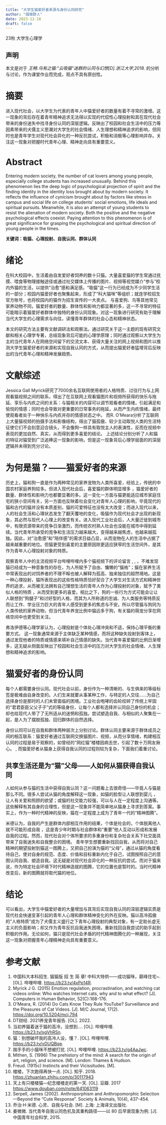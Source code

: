 ```yaml
---
title: "大学生猫爱好者来源与身份认同研究"
author: "烟墩野人"
date: 2023-12-18
draft: false
---
```

23秋 大学生心理学
## 声明
本文是对于 *王畅.乌有之猫:"云吸猫"迷群的认同与幻想[D].浙江大学,2018.* 的分析与讨论，作为课堂作业而完成，观点不具有原创性。

# 摘要
进入现代社会，以大学生为代表的青年人中猫爱好者的数量有着不寻常的激增。这一现象的背后存在着青年精神追求无法得以实现的代偿性心理投射和其在现代社会带来的身份迷失中找寻身份认同的深层逻辑。反映出了校园和社会生活中的压力等因素带来的犬儒主义思潮对大学生的社会情绪、人生理想和精神追求的影响，但同时也是青年学生对现代社会异化的一种反抗尝试，积极和消极等心理影响并存。关注这一现象对把握时代青年心理、精神走向具有重要意义。

# Abstract
Entering modern society, the number of cat lovers among young people, especially college students has increased unusually. Behind this phenomenon lies the deep logic of psychological projection of spirit and the finding identity in the identity loss brought about by modern society. It reflects the influence of cynicism brought about by factors like stress in campus and social life on college students' social emotions, life ideals and spiritual pursuits. Meanwhile, it is also an attempt of young students to resist the alienation of modern society. Both the positive and the negative psychological effects coexist. Paying attention to this phenomenon is of great significance for grasping the psychological and spiritual direction of young people in the times.

**关键词：吸猫、心理投射、自我认同、群体认同**

# 绪论
在科大校园中，生活着由自发爱好者饲养的数十只猫。大量喜爱猫的学生常通过抚摸、喂食等物理接触途径或通过社交媒体上传播的图片、视频等视觉媒介“参与”校内外猫的生活，以提供“治愈”感和满足感。“吸猫”这一行为已经成为不少同学生活的一部分；校园内猫爱好者也聚集起来，形成了“科大猫咪”等组织；就连学校招生官方账号，也将校园内的猫作为招生宣传的一大卖点。 与喜爱狗、鸟等其他常见家养动物不同，猫爱好者的数量、群体性和影响力都显著的多，这一不寻常的特征可能暗示着猫爱好者群体中独特的身份认同现象。对这一现象进行研究有助于理解当代大学生的心理需求与向往，读懂青年群体的社会心态和精神状态。  

本文的研究方法主要有文献调研法和观察法。通过研究关于这一主题的现有研究文献和相关心理学专著，总结现象背后可能的心理学原理；同时通过观察以大学生为主的当代青年人在网络空间留下的交流文本、获得大量关注的网上视频和图片以推测大学生猫爱好者的来源和实现自我认同的方式，从而提出猫爱好者猛增背后反映出的当代青年心理和精神发展趋势。

# 文献综述
Jessica Gall Myrick研究了7000余名互联网使用者的人格特质、过往行为与上网观看猫视频之间的联系，得出了在互联网上观看猫图片和视频所获得的快乐与拖延、享乐与内疚之间的关系：与猫相关的内容可以调节观看者的情绪，引起满足和愉悦的情感；同时也会导致对更重要的日常事务的拖延，从而产生内疚情绪，最终使观看者处于一种快乐与内疚并存的情感状态之中。 而R. O’Meara分析了互联网上大量猫视频的拍摄手法和影像结构，得出了猫孤傲、较少主动取悦人类的生活特征使它们不会刻意迎合镜头，不会像狗一样具有取悦主人的表演性，反而在视频中表现的更加自然、真实，从而得到更多喜爱的结论。 上述结论分别分析了人和猫的特征对猫受到广泛追捧这一现象的影响，但是这一现象背后心理学层面的的深层逻辑并未得到充分讨论。

# 为何是猫？——猫爱好者的来源
历史上，猫和狗一直是作为两种常见的家养宠物为人类所喜爱，经验上，传统的中国农村家庭养狗较多。但进入现代社会后，喜爱猫的群体明显增多 ，猫爱好者的数量、群体性和影响力也都要显著的多。这一变化一方面与猫更能适应城市家庭住宅的狭小空间有关，另一方面也反映着社会变化对青年人心理的影响，毕竟现代的猫和古代的猫并没有本质差别，猫的可爱特征也没有太大改变；而进入现代以来，人的社会生活和心理状态发生了翻天覆地的变化，吸猫作为现代社会才出现的新现象，其必然与现代人心理上的改变有关。进入现代工业社会后，人大量迁徙到城市中，有限资源带来的竞争日渐激烈，而传统农村熟人社会也没能在城市中得到延续。当代青年所承受的竞争和生活压力越来越大，变得越来越焦虑，也越来越孤独。因此，对”治愈感”和”陪伴感”的需求日益凸显，从而宠物在人的生活中占据了越来越重要的地位。但猫更受到喜爱的主要原因除更适应狭窄的生活空间外，是其作为青年人心理投射对象的特质。  

观察青年人中的主流视频平台哔哩哔哩内多个猫视频下的评论留言 , , ，不难发现猫已经成为一种意象性的存在，为人所赋予了自由、慵懒的“猫格”；猫在家养生活中常表现出的对饲养者的不理不睬也被人解释为孤高、独来独往的超然境地。这是一种心理投射，猫所表现出的这些性格特质恰好契合了大学生对生活方式和精神世界的追求，从而被无法拥有自己理想生活的青年人作为心理投射的对象，赋予了类似人格的特质 ，从而受到更多的喜爱。相比之下，狗的一些行为方式可能会让让人联想到“狗腿子”和讨好型的人格，而其为人所称道的忠诚、为人类服务等特质反而让工作、学业压力巨大的青年人感受到更多的焦虑与不安。所以尽管猫与狗同为人类传统的家养动物，但当代青年养宠比例中猫远多于狗，有关猫的萌宠分享在网络空间中也更受到关注。
  
弗洛伊德等心理学家认为，心理投射是个体处心理冲突和不适，保持心理平衡的重要方式。 这一现象通常来源于主体缺乏某种情感，而将这种缺失投射到客体上，通过发现他者的特质或情感来填补自己情感的缺失。当代青年喜爱猫的比例日渐增多，这无疑从侧面反映出了校园和社会生活中的压力对大学生的社会情绪、人生理想和精神追求的影响。

# 猫爱好者的身份认同
每个人都需要身份认同。现代社会以前，身份作为一种清晰的、与生俱来的等级标签是极难由自身改变的。人们生来就要从事某种工作，与特定的人交往……为自己选择身份是那时的人们未曾面临的困境。工业社会咆哮的齿轮绞碎了传统上牢固的“君君臣臣父父子子”式的等级身份，让每个人都有选择并认同自己身份的机会；却也给现代人带了了无所适从的迷惘和孤独。尝试塑造自我、与相似的人聚集在一起，是人为了摆脱孤独、回归群体的自然选择。  

身份认同可以在自我和群体两种层次上分别讨论。群体认同主要来源于群体成员之间的相互联系：猫爱好者通过互联网交换猫图片、视频，从而分享情绪，构建相互认同的过程是易于观察的，如曾经的”网红猫”楼楼因病去世，引起了数十万网友揪心。 , 而猫爱好者从猫身上获得自我认同的过程则较为复杂，下面我们着重讨论。

## 共享生活还是为“猫”父母——人如何从猫获得自我认同
人如何从参与猫的生活中获得自我认同？这一问题看上去很奇怪——毕竟人与猫是那么不同。很多人尝试从猫的角度解释这一现象，如猫的脸型让人联想到婴儿 ，让人有关爱和照顾的欲望；或猫的社交能力较强，可以与人在一定程度上沟通等。这些解释有其自身的合理性，但是这一现象并不能简单地从猫身上寻求到答案。事实上，作为一种时代精神的反映，猫在一定程度上成为了青年一代的“精神图腾”。  

米德认为，自我的产生是群体内部相互作用的结果，个体是社会的，个体脱离他人就不可能形成自我 ，这是青少年时期与社会群体和“重要”他人互动以形成和发展自我的过程。然而，现代社会对个体所要求的多重身份和复杂社会关系下社交面具带来了自我迷失和自我整合的困境。 青年学生想要重新找回自我，从而将对自己精神的期望投射到猫这一图腾上，又把自己扮演为猫的“父母”，通过从猫的角度看待自己，使对自身的规范、态度、价值和目标重新内化于自己，试图按照自己的意图认同自我、塑造自我。这无疑是对现代社会异化的一种反抗的尝试。而对于猫来说，作为特定社会环境下时代精神造就的图腾，它的位置也是暂时的。当时代精神改变后，新的图腾就将取代猫的地位。

# 结论
可以看出，大学生中猫爱好者的大量增加与其背后实现自我认同的深层逻辑实质是现代社会快速变革引起的青年人心理和群体精神变化的外在反映。猫以高冷孤傲的”人格特质”成为了犬儒主义盛行之下青年心理投射的典型对象，有一定助长虚无主义的负面影响；却又作为青年反抗自我迷失困境，重新找回自我尝试的助手起到积极的作用。无论如何，猫只是现代社会矛盾的时代精神图腾化的一种展现，关注这一现象对把握青年心理精神走向具有重要意义。

# 参考文献
  1. 中国科大本科招生. 猫猫版 招 生 简 章! 中科大特供——成功猫咪，巅峰住宅~. [OL]. 哔哩哔哩. https://b23.tv/4xPp14R.
  2. Myrick J G. (2015) Emotion regulation, procrastination, and watching cat videos online: Who watches Internet cats, why and to what effect? [J]. Computers in Human Behavior, 52(C):168-176.
  3. O’Meara, R. (2014) Do Cats Know They Rule YouTube? Surveillance and the Pleasures of Cat Videos. [J]. M/C Journal, 17(2). https://doi.org/10.5204/mcj.794
  4. DT财经. 2021养宠青年报告. [OL]. 2022.
  5. 当初养猫着迷于猫的高冷，没想到…. [OL]. 哔哩哔哩. https://b23.tv/sgVhRSn.
  6. 猫：别想破坏我的高冷人设，懂？. [OL]. 哔哩哔哩. https://b23.tv/vDUQBqe.
  7. 揣手手的小猫咪不想被打扰. [OL]. 哔哩哔哩. https://b23.tv/g4AaJwc.
  8. Mithen, S. (1996) The prehistory of the mind: A search for the origin of art, religion, and science. [M]. London: Thames & Hudson.
  9. Freud. (1915c) Instincts and their Vicissitudes. [M]. 
  10. 楼楼，下次跑得再快一点. [OL]. 知乎. 2018. https://zhuanlan.zhihu.com/p/30117943
  11. 天上有只楼楼猫—纪念楼楼走的第一天. [OL]. 豆瓣. 2017 https://www.douban.com/note/641063119
  12. Serpell, James (2002). Anthroporphism and Anthropomorphic Selection—Beyond the “Cute Response”. Society & Animals, 10(4), 437-454.
  13. 乔治·H·米德. 心灵、自我与社会. [M]. 上海: 上海译文出版社.
  14. 姜微微. 当代青年自我认同危机及其重构路径——以 80 后早衰现象为例. [J]. 中国青年社会科学, 2015.
